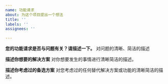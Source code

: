 ```yaml
---
name: 功能请求
about: 为这个项目提出一个想法
title: ''
labels: ''
assignees: ''

---
```


**您的功能请求是否与问题有关？请描述一下。**
对问题的清晰、简洁的描述

**描述你想要的解决方案**
对你想要发生的事情进行清晰简洁的描述。

**描述你考虑过的备选方案**
对您考虑过的任何替代解决方案或功能的清晰简洁的描述。
